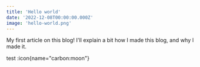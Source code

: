 ```yaml
---
title: 'Hello world'
date: '2022-12-08T00:00:00.000Z'
image: 'hello-world.png'
---
```


My first article on this blog! I'll explain a bit how I made this blog, and why I made it.

<!--more-->
test :icon{name="carbon:moon"}

